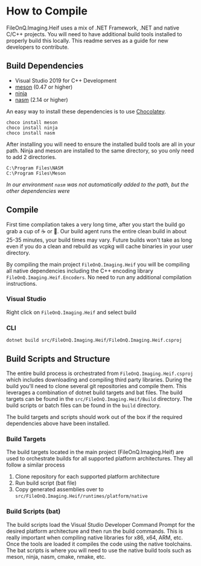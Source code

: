 # How to Compile
FileOnQ.Imaging.Heif uses a mix of .NET Framework, .NET and native C/C++ projects. You will need to have additional build tools installed to properly build this locally. This readme serves as a guide for new developers to contribute.

## Build Dependencies
* Visual Studio 2019 for C++ Development
* [meson](https://mesonbuild.com/) (0.47 or higher)
* [ninja](https://ninja-build.org/)
* [nasm](https://nasm.us/) (2.14 or higher)

An easy way to install these dependencies is to use [Chocolatey](https://docs.chocolatey.org/en-us/choco/setup).

```
choco install meson
choco install ninja
choco install nasm
```

After installing you will need to ensure the installed build tools are all in your path. Ninja and meson are installed to the same directory, so you only need to add 2 directories.
```
C:\Program Files\NASM
C:\Program Files\Meson
```

*In our environment `nasm` was not automatically added to the path, but the other dependencies were*

## Compile
First time compilation takes a very long time, after you start the build go grab a cup of ☕ or 🍵. Our build agent runs the entire clean build in about 25-35 minutes, your build times may vary. Future builds won't take as long even if you do a clean and rebuild as vcpkg will cache binaries in your user directory. 

By compiling the main project `FileOnQ.Imaging.Heif` you will be compiling all native dependencies including the C++ encoding library `FileOnQ.Imaging.Heif.Encoders`. No need to run any additional compilation instructions.

### Visual Studio 
Right click on `FileOnQ.Imaging.Heif` and select build

### CLI

```
dotnet build src/FileOnQ.Imaging.Heif/FileOnQ.Imaging.Heif.csproj
```

## Build Scripts and Structure
The entire build process is orchestrated from `FileOnQ.Imaging.Heif.csproj` which includes downloading and compiling third party libraries. During the build you'll need to clone several git repositories and compile them. This leverages a combination of dotnet build targets and bat files. The build targets can be found in the `src/FileOnQ.Imaging.Heif/Build` directory. The build scripts or batch files can be found in the `build` directory.

The build targets and scripts should work out of the box if the required dependencies above have been installed. 
### Build Targets
The build targets located in the main project (FileOnQ.Imaging.Heif) are used to orchestrate builds for all supported platform architectures. They all follow a similar process
1. Clone repository for each supported platform architecture
2. Run build script (bat file)
3. Copy generated assemblies over to `src/FileOnQ.Imaging.Heif/runtimes/platform/native`

### Build Scripts (bat)
The build scripts load the Visual Studio Developer Command Prompt for the desired platform architecture and then run the build commands. This is really important when compiling native libraries for x86, x64, ARM, etc. Once the tools are loaded it compiles the code using the native toolchains. The bat scripts is where you will need to use the native build tools such as meson, ninja, nasm, cmake, nmake, etc.





